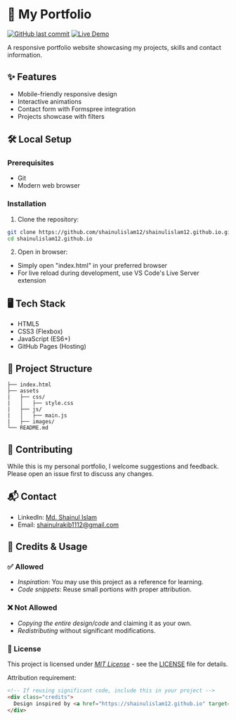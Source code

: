 # 🌟 My Portfolio

[![GitHub last commit](https://img.shields.io/github/last-commit/shainulislam12/shainulislam12.github.io)](https://github.com/shainulislam12/shainulislam12.github.io)
[![Live Demo](https://img.shields.io/badge/🚀_Live_Demo-Click_Here-brightgreen)](https://shainulislam12.github.io)

A responsive portfolio website showcasing my projects, skills and contact information.

## ✨ Features
- Mobile-friendly responsive design
- Interactive animations
- Contact form with Formspree integration
- Projects showcase with filters

## 🛠 Local Setup

### Prerequisites
- Git
- Modern web browser

### Installation

1. Clone the repository:
```bash
git clone https://github.com/shainulislam12/shainulislam12.github.io.git
cd shainulislam12.github.io
```

2. Open in browser:
- Simply open "index.html" in your preferred browser
- For live reload during development, use VS Code's Live Server extension

## 🖥 Tech Stack
- HTML5
- CSS3 (Flexbox)
- JavaScript (ES6+)
- GitHub Pages (Hosting)

## 📂 Project Structure

```portfolio/
├── index.html
├── assets
|   ├── css/
|   │   ├── style.css
|   ├── js/
|   │   ├── main.js
|   ├── images/
└── README.md
```


## 🤝 Contributing
While this is my personal portfolio, I welcome suggestions and feedback. Please open an issue first to discuss any changes.

## 📬 Contact
- LinkedIn: [Md. Shainul Islam](https://www.linkedin.com/in/mdshainulislam)
- Email: shainulrakib1112@gmail.com

## 🔏 Credits & Usage  

### ✅ Allowed  
- *Inspiration*: You may use this project as a reference for learning.  
- *Code snippets*: Reuse small portions with proper attribution.  

### ❌ Not Allowed  
- *Copying the entire design/code* and claiming it as your own.  
- *Redistributing* without significant modifications.  

### 📜 License  
This project is licensed under *[MIT License](LICENSE)* - see the [LICENSE](LICENSE) file for details.  

Attribution requirement:  
```html
<!-- If reusing significant code, include this in your project -->
<div class="credits">
  Design inspired by <a href="https://shainulislam12.github.io" target="_blank">Md. Shainul Islam</a>
</div>
